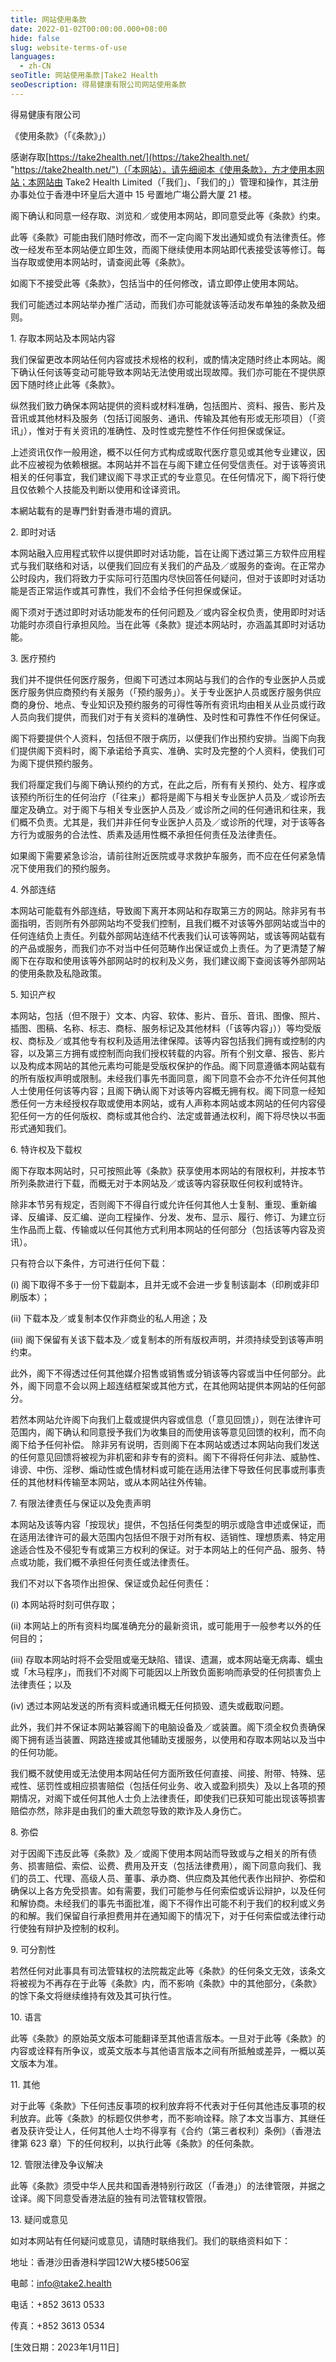 ```yaml
---
title: 网站使用条款
date: 2022-01-02T00:00:00.000+08:00
hide: false
slug: website-terms-of-use
languages:
  - zh-CN
seoTitle: 网站使用条款|Take2 Health
seoDescription: 得易健康有限公司网站使用条款
---
```

得易健康有限公司

《使用条款》（「《条款》」）

感谢存取[https://take2health.net/](https://take2health.net/ "https://take2health.net/")（「本网站）。请先细阅本《使用条款》，方才使用本网站；本网站由 Take2 Health Limited（「我们」、「我们的」）管理和操作，其注册办事处位于香港中环皇后大道中 15 号置地广塲公爵大厦 21 楼。

阁下确认和同意一经存取、浏览和／或使用本网站，即同意受此等《条款》约束。

此等《条款》可能由我们随时修改，而不一定向阁下发出通知或负有法律责任。修改一经发布至本网站便立即生效，而阁下继续使用本网站即代表接受该等修订。每当存取或使用本网站时，请查阅此等《条款》。

如阁下不接受此等《条款》，包括当中的任何修改，请立即停止使用本网站。

我们可能透过本网站举办推广活动，而我们亦可能就该等活动发布单独的条款及细则。

1\. 存取本网站及本网站内容

我们保留更改本网站任何内容或技术规格的权利，或酌情决定随时终止本网站。阁下确认任何该等变动可能导致本网站无法使用或出现故障。我们亦可能在不提供原因下随时终止此等《条款》。

纵然我们致力确保本网站提供的资料或材料准确，包括图片、资料、报告、影片及音讯或其他材料及服务（包括订阅服务、通讯、传输及其他有形或无形项目）（「资讯」），惟对于有关资讯的准确性、及时性或完整性不作任何担保或保证。

上述资讯仅作一般用途，概不以任何方式构成或取代医疗意见或其他专业建议，因此不应被视为依赖根据。本网站并不旨在与阁下建立任何受信责任。对于该等资讯相关的任何事宜，我们建议阁下寻求正式的专业意见。在任何情况下，阁下将行使且仅依赖个人技能及判断以使用和诠译资讯。

本網站載有的是專門針對香港市場的資訊。

2\. 即时对话

本网站融入应用程式软件以提供即时对话功能，旨在让阁下透过第三方软件应用程式与我们联络和对话，以便我们回应有关我们的产品及／或服务的查询。在正常办公时段内，我们将致力于实际可行范围内尽快回答任何疑问，但对于该即时对话功能是否正常运作或其可靠性，我们不会给予任何担保或保证。

阁下须对于透过即时对话功能发布的任何问题及／或内容全权负责，使用即时对话功能时亦须自行承担风险。当在此等《条款》提述本网站时，亦涵盖其即时对话功能。

3\. 医疗预约

我们并不提供任何医疗服务，但阁下可透过本网站与我们的合作的专业医护人员或医疗服务供应商预约有关服务（「预约服务」）。关于专业医护人员或医疗服务供应商的身份、地点、专业知识及预约服务的可得性等所有资讯均由相关从业员或行政人员向我们提供，而我们对于有关资料的准确性、及时性和可靠性不作任何保证。

阁下将要提供个人资料，包括但不限于病历，以便我们作出预约安排。当阁下向我们提供阁下资料时，阁下承诺给予真实、准确、实时及完整的个人资料，使我们可为阁下提供预约服务。

我们将厘定我们与阁下确认预约的方式，在此之后，所有有关预约、处方、程序或该预约所衍生的任何治疗（「往来」）都将是阁下与相关专业医护人员及／或诊所去厘定及确立。对于阁下与相关专业医护人员及／或诊所之间的任何通讯和往来，我们概不负责。尤其是，我们并非任何专业医护人员及／或诊所的代理，对于该等各方行为或服务的合法性、质素及适用性概不承担任何责任及法律责任。

如果阁下需要紧急诊治，请前往附近医院或寻求救护车服务，而不应在任何紧急情况下使用我们的预约服务。

4\. 外部连结

本网站可能载有外部连结，导致阁下离开本网站和存取第三方的网站。除非另有书面指明，否则所有外部网站均不受我们控制，且我们概不对该等外部网站或当中的任何连结负上责任。列载外部网站连结不代表我们认可该等网站，或该等网站载有的产品或服务，而我们亦不对当中任何范畴作出保证或负上责任。为了更清楚了解阁下在存取和使用该等外部网站时的权利及义务，我们建议阁下查阅该等外部网站的使用条款及私隐政策。

5\. 知识产权

本网站，包括（但不限于）文本、内容、软体、影片、音乐、音讯、图像、照片、插图、图稿、名称、标志、商标、服务标记及其他材料（「该等内容」））等均受版权、商标及／或其他专有权利及适用法律保障。该等内容包括我们拥有或控制的内容，以及第三方拥有或控制而向我们授权转载的内容。所有个别文章、报告、影片以及构成本网站的其他元素均可能是受版权保护的作品。阁下同意遵循本网站载有的所有版权声明或限制。未经我们事先书面同意，阁下同意不会亦不允许任何其他人士使用任何该等内容；且阁下确认阁下对该等内容概无拥有权。阁下同意一经知悉任何一方未经授权存取或使用本网站，或有人声称本网站或本网站的任何内容侵犯任何一方的任何版权、商标或其他合约、法定或普通法权利，阁下将尽快以书面形式通知我们。

6\. 特许权及下载权

阁下存取本网站时，只可按照此等《条款》获享使用本网站的有限权利，并按本节所列条款进行下载，而概无对于本网站及／或该等内容获取任何权利或特许。

除非本节另有规定，否则阁下不得自行或允许任何其他人士复制、重现、重新编译、反编译、反汇编、逆向工程操作、分发、发布、显示、履行、修订、为建立衍生作品而上载、传输或以任何其他方式利用本网站的任何部分（包括该等内容及资讯）。

只有符合以下条件，方可进行任何下载：

(i) 阁下取得不多于一份下载副本，且并无或不会进一步复制该副本（印刷或非印刷版本）；

(ii) 下载本及／或复制本仅作非商业的私人用途；及

(iii) 阁下保留有关该下载本及／或复制本的所有版权声明，并须持续受到该等声明约束。

此外，阁下不得透过任何其他媒介招售或销售或分销该等内容或当中任何部分。此外，阁下同意不会以网上超连结框架或其他方式，在其他网站提供本网站的任何部分。

若然本网站允许阁下向我们上载或提供内容或信息（「意见回馈」），则在法律许可范围内，阁下确认和同意授予我们为收集目的而使用该等意见回馈的权利，而不向阁下给予任何补偿。 除非另有说明，否则阁下在本网站或透过本网站向我们发送的任何意见回馈将被视为非机密和非专有的资料。阁下不得将任何非法、威胁性、诽谤、中伤、淫秽、煽动性或色情材料或可能在适用法律下导致任何民事或刑事责任的其他材料传输至本网站，或从本网站往外传输。

7\. 有限法律责任与保证以及免责声明

本网站及该等内容「按现状」提供，不包括任何类型的明示或隐含申述或保证，而在适用法律许可的最大范围内包括但不限于对所有权、适销性、理想质素、特定用途适合性及不侵犯专有或第三方权利的保证。对于本网站上的任何产品、服务、特点或功能，我们概不承担任何责任或法律责任。

我们不对以下各项作出担保、保证或负起任何责任：

(i) 本网站将时刻可供存取；

(ii) 本网站上的所有资料均属准确充分的最新资讯，或可能用于一般参考以外的任何目的；

(iii) 存取本网站时将不会受阻或毫无缺陷、错误、遗漏，或本网站毫无病毒、蠕虫或「木马程序」，而我们不对阁下可能因以上所致负面影响而承受的任何损害负上法律责任；以及

(iv) 透过本网站发送的所有资料或通讯概无任何损毁、遗失或截取问题。

此外，我们并不保证本网站兼容阁下的电脑设备及／或装置。阁下须全权负责确保阁下拥有适当装置、网路连接或其他辅助支援服务，以使用和存取本网站以及当中的任何功能。

我们概不就使用或无法使用本网站任何方面所致任何直接、间接、附带、特殊、惩戒性、惩罚性或相应损害赔偿（包括任何业务、收入或盈利损失）及以上各项的预期情况，对阁下或任何其他人士负上法律责任，即使我们已获知可能出现该等损害赔偿亦然，除非是由我们的重大疏忽导致的欺诈及人身伤亡。

8\. 弥偿

对于因阁下违反此等《条款》及／或阁下使用本网站而导致或与之相关的所有债务、损害赔偿、索偿、讼费、费用及开支（包括法律费用），阁下同意向我们、我们的员工、代理、高级人员、董事、承办商、供应商及其他代表作出辩护、弥偿和确保以上各方免受损害。如有需要，我们可能参与任何索偿或诉讼辩护，以及任何和解协商。未经我们的事先书面批准，阁下不得作出可能不利于我们的权利或义务的和解。我们保留自行承担费用并在通知阁下的情况下，对于任何索偿或法律行动行使独有辩护及控制的权利。

9\. 可分割性

若然任何对此事具有司法管辖权的法院裁定此等《条款》的任何条文无效，该条文将被视为不再存在于此等《条款》内，而不影响《条款》中的其他部分，《条款》的馀下条文将继续维持有效及其可执行性。

10\. 语言

此等《条款》的原始英文版本可能翻译至其他语言版本。一旦对于此等《条款》的内容或诠释有所争议，或英文版本与其他语言版本之间有所抵触或差异，一概以英文版本为准。

11\. 其他

对于此等《条款》下任何违反事项的权利放弃将不代表对于任何其他违反事项的权利放弃。此等《条款》的标题仅供参考，而不影响诠释。除了本文当事方、其继任者及获许受让人，任何其他人士均不得享有《合约（第三者权利）条例》（香港法律第 623 章）下的任何权利，以执行此等《条款》的任何条款。

12\. 管限法律及争议解决

此等《条款》须受中华人民共和国香港特别行政区（「香港」）的法律管限，并据之诠译。阁下同意受香港法庭的独有司法管辖权管限。

13\. 疑问或意见

如对本网站有任何疑问或意见，请随时联络我们。我们的联络资料如下：

地址：香港沙田香港科学园12W大楼5楼506室

电邮：info@take2.health

电话：+852 3613 0533

传真：+852 3613 0534

\[生效日期：2023年1月11日\]